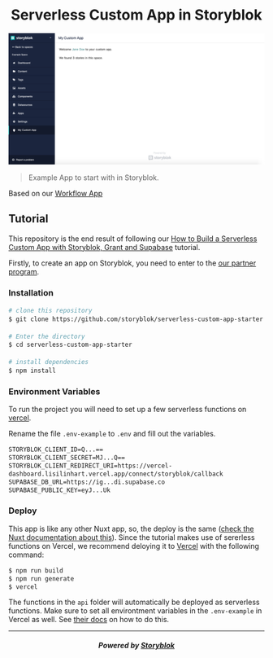 <p align="center">
  <h1 align="center">Serverless Custom App in Storyblok </h1>
</p>

![App preview image](./screenshot.png)

> Example App to start with in Storyblok.

Based on our [Workflow App](https://github.com/storyblok/storyblok-workflow-app)


## Tutorial

This repository is the end result of following our [How to Build a Serverless Custom App with Storyblok, Grant and Supabase](https://www.storyblok.com/tp/serverless-custom-app-oauth-2) tutorial. 


Firstly, to create an app on Storyblok, you need to enter to the [our partner program](https://www.storyblok.com/partners).

### Installation

``` bash
# clone this repository
$ git clone https://github.com/storyblok/serverless-custom-app-starter.git

# Enter the directory
$ cd serverless-custom-app-starter

# install dependencies
$ npm install
```

### Environment Variables

To run the project you will need to set up a few serverless functions on [vercel](https://vercel.com/).

Rename the file `.env-example` to `.env` and fill out the variables.

~~~text
STORYBLOK_CLIENT_ID=Q...==
STORYBLOK_CLIENT_SECRET=MJ...Q==
STORYBLOK_CLIENT_REDIRECT_URI=https://vercel-dashboard.lisilinhart.vercel.app/connect/storyblok/callback
SUPABASE_DB_URL=https://ig...di.supabase.co
SUPABASE_PUBLIC_KEY=eyJ...Uk
~~~



### Deploy

This app is like any other Nuxt app, so, the deploy is the same ([check the Nuxt documentation about this](https://nuxtjs.org/guide/commands#production-deployment)). Since the tutorial makes use of sererless functions on Vercel, we recommend deloying it to [Vercel](https://vercel.com/) with the following command:

```
$ npm run build
$ npm run generate
$ vercel
```

The functions in the `api` folder will automatically be deployed as serverless functions. Make sure to set all environtment variables in the `.env-example` in Vercel as well. See [their docs](https://vercel.com/knowledge/how-to-add-vercel-environment-variables) on how to do this.

---

<p align="center">
  <h5 align="center">Powered by <a href="https://www.storyblok.com/" title="link to the Storyblok website">Storyblok</a></h5>
</p>
